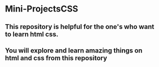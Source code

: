 # Mini-ProjectsCSS

## This repository is helpful for the one's who want to learn html css.
## You will explore and learn amazing things on html and css from this repository 
